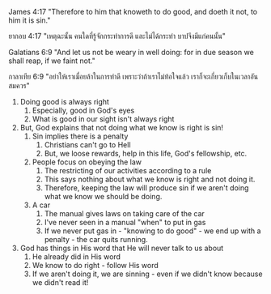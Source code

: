 James 4:17 "Therefore to him that knoweth to do good, and doeth it not, to him it is sin."

ยากอบ 4:17 "เหตุฉะนั้น คนใดที่รู้จักกระทำการดี และไม่ได้กระทำ บาปจึงมีแก่คนนั้น"

Galatians 6:9 "And let us not be weary in well doing: for in due season we shall reap, if we faint not."

กาลาเทีย 6:9 "อย่าให้เราเมื่อยล้าในการทำดี เพราะว่าถ้าเราไม่ท้อใจแล้ว เราก็จะเกี่ยวเก็บในเวลาอันสมควร"

1. Doing good is always right
    1. Especially, good in God's eyes
    2. What is good in our sight isn't always right
2. But, God explains that not doing what we know is right is sin!
    1. Sin implies there is a penalty
        1. Christians can't go to Hell
        2. But, we loose rewards, help in this life, God's fellowship, etc.
    2. People focus on obeying the law
        1. The restricting of our activities according to a rule
        2. This says nothing about what we know is right and not doing it.
        3. Therefore, keeping the law will produce sin if we aren't doing what we know we should be doing.
    3. A car
        1. The manual gives laws on taking care of the car
        2. I've never seen in a manual "when" to put in gas
        3. If we never put gas in - "knowing to do good" - we end up with a penalty - the car quits running.
3. God has things in His word that He will never talk to us about
    1. He already did in His word
    2. We know to do right - follow His word
    3. If we aren't doing it, we are sinning - even if we didn't know because we didn't read it!

